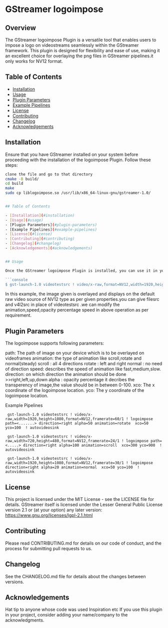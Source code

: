 
# GStreamer logoimpose

## Overview

The GStreamer logoimpose  Plugin is a versatile tool that enables users to impose a logo on videostreams seamlessly within the GStreamer framework. This plugin is designed for flexibility and ease of use, making it an excellent choice for overlaying the png files in GStreamer pipelines.it only works for NV12 format.

## Table of Contents

- [Installation](#installation)
- [Usage](#usage)
- [Plugin Parameters](#plugin-parameters)
- [Example Pipelines](#example-pipelines)
- [License](#license)
- [Contributing](#contributing)
- [Changelog](#changelog)
- [Acknowledgements](#acknowledgements)

## Installation

Ensure that you have GStreamer installed on your system before proceeding with the installation of the logoimpose Plugin. Follow these steps:

```bash
clone the file and go to that directory
cmake -B build/
cd build
make
sudo cp liblogoimpose.so /usr/lib/x86_64-linux-gnu/gstreamer-1.0/


## Table of Contents

- [Installation](#installation)
- [Usage](#usage)
- [Plugin Parameters](#plugin-parameters)
- [Example Pipelines](#example-pipelines)
- [License](#license)
- [Contributing](#contributing)
- [Changelog](#changelog)
- [Acknowledgements](#acknowledgements)


## Usage

Once the GStreamer logoimpose Plugin is installed, you can use it in your GStreamer pipelines. The element name for this plugin is logoimpose. Here's an example of how to use the logimpose Plugin in a GStreamer pipeline:

```console
$ gst-launch-1.0 videotestsrc ! video/x-raw,format=NV12,width=1920,height=1080 ! logoimpose path=<the path of image you required> animation=normal speed=slow direction=right xco=100 yco=100 ! autovideosink
```
In this example, the image given is overlayed and displays on the default raw video source of NV12 type as per given properties.you can give filesrc and v4l2src in place of videotestsrc .we can modify the animation,speed,opacity percentage speed in above operation as per requirement.


## Plugin Parameters
The logoimpose supports following parameters:

path: The path of image on your device which is to be overlayed on videoframes
animation: the type of animation like scroll,rotate and normal(steady)
           scroll : all 4 directions
           rotate : left and right
           normal : no need of direction
speed: describes the speed of animation like fast,medium,slow.
direction: on which direction the animation should be done >>right,left,up,down
alpha : opacity percentage it decribes the transperency of image,the value should be in between 0-100. 
xco: The x coordinate of the logoimpose location.
yco: The y coordinate of the logoimpose location.


Example Pipelines
```console
 gst-launch-1.0 videotestsrc ! video/x-raw,width=1920,height=1080,format=NV12,framerate=60/1 ! logoimpose path=<.......> direction=right alpha=50 animation=rotate  xco=50 yco=100  ! autovideosink
```
```console
 gst-launch-1.0 videotestsrc ! video/x-raw,width=720,height=480,format=NV12,framerate=24/1 ! logoimpose path=<.....> direction=right alpha=100 animation=scroll  xco=300 yco=900  ! autovideosink
```
```console
 gst-launch-1.0 videotestsrc ! video/x-raw,width=1920,height=1080,format=NV12,framerate=30/1 ! logoimpose direction=right alpha=20 animation=normal  xco=50 yco=100  ! autovideosink
```


## License
This project is licensed under the MIT License - see the LICENSE file for details.
GStreamer itself is licensed under the Lesser General Public License version 2.1 or (at your option) any later version: https://www.gnu.org/licenses/lgpl-2.1.html

## Contributing
Please read CONTRIBUTING.md for details on our code of conduct, and the process for submitting pull requests to us.

## Changelog
See the CHANGELOG.md file for details about the changes between versions.

## Acknowledgements
Hat tip to anyone whose code was used
Inspiration
etc
If you use this plugin in your project, consider adding your name/company to the acknowledgments.
